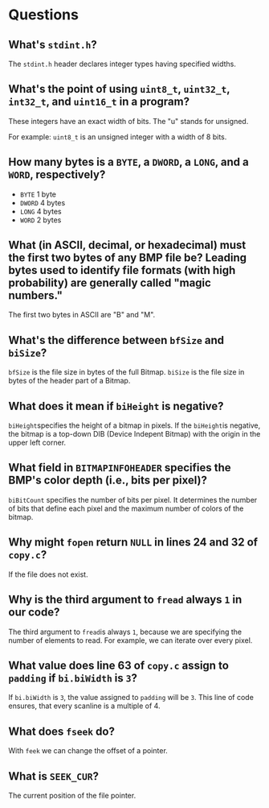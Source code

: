 # Questions

## What's `stdint.h`?

The `stdint.h` header declares integer types having specified widths.

## What's the point of using `uint8_t`, `uint32_t`, `int32_t`, and `uint16_t` in a program?

These integers have an exact width of bits. The "u" stands for unsigned.

For example: `uint8_t` is an unsigned integer with a width of 8 bits.

## How many bytes is a `BYTE`, a `DWORD`, a `LONG`, and a `WORD`, respectively?

* `BYTE`    1 byte
* `DWORD`   4 bytes
* `LONG`    4 bytes
* `WORD`    2 bytes

## What (in ASCII, decimal, or hexadecimal) must the first two bytes of any BMP file be? Leading bytes used to identify file formats (with high probability) are generally called "magic numbers."

The first two bytes in ASCII are "B" and "M".

## What's the difference between `bfSize` and `biSize`?

`bfSize` is the file size in bytes of the full Bitmap.
`biSize` is the file size in bytes of the header part of a Bitmap.

## What does it mean if `biHeight` is negative?

`biHeight`specifies the height of a bitmap in pixels. If the `biHeight`is negative, the bitmap is a top-down DIB (Device Indepent Bitmap)
with the origin in the upper left corner.

## What field in `BITMAPINFOHEADER` specifies the BMP's color depth (i.e., bits per pixel)?

`biBitCount` specifies the number of bits per pixel. It determines the number of bits that define each pixel and the maximum number of colors of the bitmap.

## Why might `fopen` return `NULL` in lines 24 and 32 of `copy.c`?

If the file does not exist.

## Why is the third argument to `fread` always `1` in our code?

The third argument to `fread`is always `1`, because we are specifying the number of elements to read.
For example, we can iterate over every pixel.

## What value does line 63 of `copy.c` assign to `padding` if `bi.biWidth` is `3`?

If `bi.biWidth` is `3`, the value assigned to `padding` will be `3`.
This line of code ensures, that every scanline is a multiple of 4.

## What does `fseek` do?

With `feek` we can change the offset of a pointer.

## What is `SEEK_CUR`?

The current position of the file pointer.
